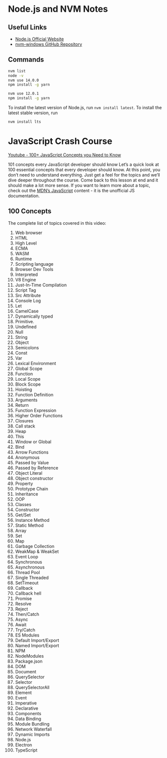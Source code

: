 # Node.js and NVM Notes

## Useful Links
- [Node.js Official Website](https://nodejs.org/en/)
- [nvm-windows GitHub Repository](https://github.com/coreybutler/nvm-windows)

## Commands
```sh
nvm list
node -v
nvm use 14.0.0
npm install -g yarn

nvm use 12.0.1
npm install -g yarn
```

To install the latest version of Node.js, run `nvm install latest`. 
To install the latest stable version, run  
```
nvm install lts
```

# JavaScript Crash Course
[Youtube - 100+ JavaScript Concepts you Need to Know](https://youtu.be/lkIFF4maKMU)

101 concepts every JavaScript developer should know
Let’s a quick look at 100 essential concepts that every developer should know. At this point, you don’t need to understand everything. Just get a feel for the topics and we’ll dive deeper throughout the course. Come back to this lesson at end and it should make a lot more sense.
If you want to learn more about a topic, check out the [MDN’s JavaScript](https://developer.mozilla.org/en-US/docs/Web/JavaScript) content - it is the unofficial JS documentation.

## 100 Concepts
The complete list of topics covered in this video:  
<ol>
<li>Web browser</li>
<li>HTML</li>
<li>High Level</li>
<li>ECMA</li>
<li>WASM</li>
<li>Runtime</li>
<li>Scripting language</li>
<li>Browser Dev Tools</li>
<li>Interpreted</li>
<li>V8 Engine</li>
<li>Just-In-Time Compilation</li>
<li>Script Tag</li>
<li>Src Attribute</li>
<li>Console Log</li>
<li>Let</li>
<li>CamelCase</li>
<li>Dynamically typed</li>
<li>Primitive.</li>
<li>Undefined</li>
<li>Null</li>
<li>String</li>
<li>Object</li>
<li>Semicolons</li>
<li>Const</li>
<li>Var</li>
<li>Lexical Environment</li>
<li>Global Scope</li>
<li>Function</li>
<li>Local Scope</li>
<li>Block Scope</li>
<li>Hoisting</li>
<li>Function Definition</li>
<li>Arguments</li>
<li>Return</li>
<li>Function Expression</li>
<li>Higher Order Functions</li>
<li>Closures</li>
<li>Call stack</li>
<li>Heap</li>
<li>This</li>
<li>Window or Global</li>
<li>Bind</li>
<li>Arrow Functions</li>
<li>Anonymous</li>
<li>Passed by Value</li>
<li>Passed by Reference</li>
<li>Object Literal</li>
<li>Object constructor</li>
<li>Property</li>
<li>Prototype Chain</li>
<li>Inheritance</li>
<li>OOP</li>
<li>Classes</li>
<li>Constructor</li>
<li>Get/Set</li>
<li>Instance Method</li>
<li>Static Method</li>
<li>Array</li>
<li>Set</li>
<li>Map</li>
<li>Garbage Collection</li>
<li>WeakMap &amp; WeakSet</li>
<li>Event Loop</li>
<li>Synchronous</li>
<li>Asynchronous</li>
<li>Thread Pool</li>
<li>Single Threaded</li>
<li>SetTimeout</li>
<li>Callback</li>
<li>Callback hell</li>
<li>Promise</li>
<li>Resolve</li>
<li>Reject</li>
<li>Then/Catch</li>
<li>Async</li>
<li>Await</li>
<li>Try/Catch</li>
<li>ES Modules</li>
<li>Default Import/Export</li>
<li>Named Import/Export</li>
<li>NPM</li>
<li>NodeModules</li>
<li>Package.json</li>
<li>DOM</li>
<li>Document</li>
<li>QuerySelector</li>
<li>Selector</li>
<li>QuerySelectorAll</li>
<li>Element</li>
<li>Event</li>
<li>Imperative</li>
<li>Declarative</li>
<li>Components</li>
<li>Data Binding</li>
<li>Module Bundling</li>
<li>Network Waterfall</li>
<li>Dynamic Imports</li>
<li>Node.js</li>
<li>Electron</li>
<li>TypeScript</li>
</ol>

<!-- 
git remote remove origin

git remote add origin https://github.com/ankitT20/JS_Vanilla_Fireship.git
git branch -M main
git push -u origin main 
-->
<!-- 
git init
git add .
git commit -m "first commit"
git branch -M main
git remote add origin https://github.com/ankitT20/JS_Vanilla_Fireship.git
git push -u origin main
 -->




<!-- 
c:; cd 'c:\Users\ANKIT\Documents\VScode\javascript-course'; git add .; git commit -a -m "additional commit March 2025"; git push -u origin main;
 -->